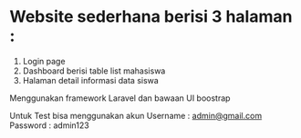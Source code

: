 # Website sederhana berisi 3 halaman :
1. Login page
2. Dashboard berisi table list mahasiswa 
3. Halaman detail informasi data siswa

Menggunakan framework Laravel dan bawaan UI boostrap

Untuk Test bisa menggunakan akun 
Username : admin@gmail.com
Password : admin123
